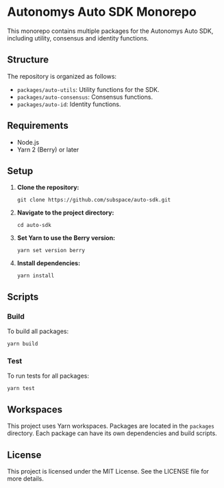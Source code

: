 # Autonomys Auto SDK Monorepo

This monorepo contains multiple packages for the Autonomys Auto SDK, including utility, consensus and identity functions.

## Structure

The repository is organized as follows:

- `packages/auto-utils`: Utility functions for the SDK.
- `packages/auto-consensus`: Consensus functions.
- `packages/auto-id`: Identity functions.

## Requirements

- Node.js
- Yarn 2 (Berry) or later

## Setup

1. **Clone the repository:**

   `git clone https://github.com/subspace/auto-sdk.git`

2. **Navigate to the project directory:**

   `cd auto-sdk`

3. **Set Yarn to use the Berry version:**

   `yarn set version berry`

4. **Install dependencies:**

   `yarn install`

## Scripts

### Build

To build all packages:

`yarn build`

### Test

To run tests for all packages:

`yarn test`

## Workspaces

This project uses Yarn workspaces. Packages are located in the `packages` directory. Each package can have its own dependencies and build scripts.

## License

This project is licensed under the MIT License. See the LICENSE file for more details.
